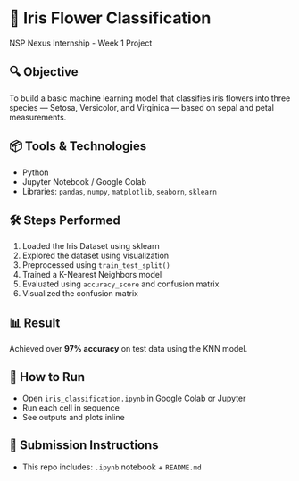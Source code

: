 # 🌸 Iris Flower Classification
NSP Nexus Internship - Week 1 Project

## 🔍 Objective
To build a basic machine learning model that classifies iris flowers into three species — Setosa, Versicolor, and Virginica — based on sepal and petal measurements.

## 📦 Tools & Technologies
- Python
- Jupyter Notebook / Google Colab
- Libraries: `pandas`, `numpy`, `matplotlib`, `seaborn`, `sklearn`

## 🛠️ Steps Performed
1. Loaded the Iris Dataset using sklearn
2. Explored the dataset using visualization
3. Preprocessed using `train_test_split()`
4. Trained a K-Nearest Neighbors model
5. Evaluated using `accuracy_score` and confusion matrix
6. Visualized the confusion matrix

## 📊 Result
Achieved over **97% accuracy** on test data using the KNN model.

## 🚀 How to Run
- Open `iris_classification.ipynb` in Google Colab or Jupyter
- Run each cell in sequence
- See outputs and plots inline

## 📁 Submission Instructions
- This repo includes: `.ipynb` notebook + `README.md`
